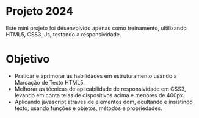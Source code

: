 # Projeto 2024

Este mini projeto foi desenvolvido apenas como treinamento, ultilizando HTML5, CSS3, Js, testando a responsividade.

# Objetivo
- Praticar e aprimorar as habilidades em estruturamento usando a Marcação de Texto HTML5.
 - Melhorar as técnicas de aplicabilidade de responsividade em CSS3, levando em conta telas de dispositivos acima e menores de 400px.
 - Aplicando javascript através de elementos dom, ocultando e insistindo texto, usando funções e objetos, métodos e propriedades.
